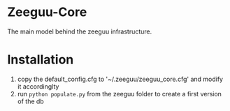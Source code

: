 # Zeeguu-Core

The main model behind the zeeguu infrastructure.

# Installation

1. copy the default_config.cfg to '~/.zeeguu/zeeguu_core.cfg' and modify it accordinglty
2. run `python populate.py` from the zeeguu folder to create a first version of the db

